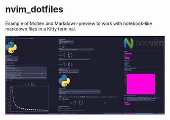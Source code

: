 # nvim_dotfiles

Example of Molten and Markdown-preview to work with notebook-like markdown files in a Kitty terminal.

![example](capture.png)
